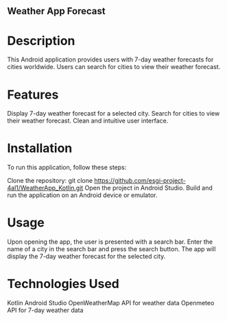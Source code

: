 ## Weather App Forecast
# Description
This Android application provides users with 7-day weather forecasts for cities worldwide. Users can search for cities to view their weather forecast.

# Features
Display 7-day weather forecast for a selected city.
Search for cities to view their weather forecast.
Clean and intuitive user interface.



# Installation
To run this application, follow these steps:

Clone the repository: git clone https://github.com/esgi-project-4al1/WeatherApp_Kotlin.git
Open the project in Android Studio.
Build and run the application on an Android device or emulator.

# Usage
Upon opening the app, the user is presented with a search bar.
Enter the name of a city in the search bar and press the search button.
The app will display the 7-day weather forecast for the selected city.

# Technologies Used
Kotlin
Android Studio
OpenWeatherMap API for weather data
Openmeteo API for 7-day weather data



